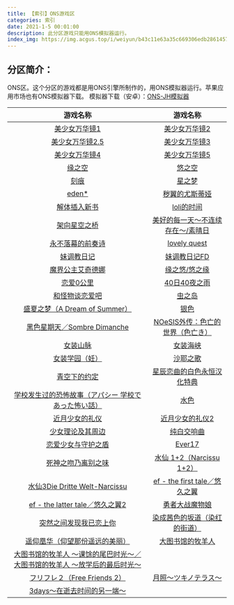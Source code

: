```yaml
---
title: 【索引】ONS游戏区
categories: 索引
date: 2021-1-5 00:01:00
description: 此分区游戏只能用ONS模拟器运行。
index_img: https://img.acgus.top/i/weiyun/b43c11e63a35c669306edb286145738bf7d490222b45cfc2f41cfff0447495728a73309690c15bc57ea1e055c38f4f51.webp
---
```

## **分区简介：**
ONS区。这个分区的游戏都是用ONS引擎所制作的，用ONS模拟器运行。苹果应用市场也有ONS模拟器下载。
模拟器下载（安卓）：[ONS-JH模拟器](https://wwi.lanzoui.com/imwAbsndlch)

|游戏名称|游戏名称|
| :----: | :----: | 
|[美少女万华镜1](https://post.qingju.org/ONS/whj1/)|[美少女万华镜2](https://post.qingju.org/ONS/whj2/)|
|[美少女万华镜2.5](https://post.qingju.org/ONS/whj2.5/)|[美少女万华镜3](https://post.qingju.org/ONS/whj3/)|
|[美少女万华镜4](https://post.qingju.org/ONS/whj4/)|[美少女万华镜5](https://post.qingju.org/ONS/whj5/)|
|[缘之空](https://post.qingju.org/ONS/008/)|[悠之空](https://post.qingju.org/ONS/014/)|
[刻痕](https://post.qingju.org/ONS/009/)|[星之梦](https://post.qingju.org/ONS/011/)|[CLANNAD](https://post.qingju.org/ONS/012/)|
|[eden*](https://post.qingju.org/ONS/013/)|[秽翼的尤斯蒂娅](https://post.qingju.org/ONS/015/)|
|[解体插入新书](https://post.qingju.org/ONS/018/)|[loli的时间](https://post.qingju.org/ONS/030/)|
|[架向星空之桥](https://post.qingju.org/ONS/032/)|[美好的每一天～不连续存在～/素晴日](https://post.qingju.org/ONS/065/)|
|[永不落幕的前奏诗](https://post.qingju.org/ONS/084/)|[lovely quest](https://post.qingju.org/ONS/085/)|
|[妹调教日记](https://post.qingju.org/ONS/126/)|[妹调教日记FD](https://post.qingju.org/ONS/127/)|
|[魔界公主艾奇德娜](https://post.qingju.org/ONS/137/)|[缘之悠/悠之缘](https://post.qingju.org/ONS/141/)|
|[恋爱0公里](https://post.qingju.org/ONS/144/)|[40日40夜之雨](https://post.qingju.org/ONS/149/)|
|[和怪物谈恋爱吧](https://post.qingju.org/ONS/164/)|[虫之岛](https://post.qingju.org/ONS/022/)|
|[盛夏之梦（A Dream of Summer）](https://post.qingju.org/ONS/031/)|[银色](https://post.qingju.org/ONS/087/)|
|[黑色星期天／Sombre Dimanche](https://post.qingju.org/ONS/170/)|[NOeSIS外传：色亡的世界（色亡き）](https://post.qingju.org/ONS/182/)|
|[女装山脉](https://post.qingju.org/ONS/198/)|[女装海峡](https://post.qingju.org/ONS/202/)|
|[女装学园（妊）](https://post.qingju.org/ONS/203/)|[沙耶之歌](https://post.qingju.org/ONS/222/)|
|[青空下的约定](https://post.qingju.org/ONS/238/)|[星辰恋曲的白色永恒汉化特典](https://post.qingju.org/ONS/240/)|
|[学校发生过的恐怖故事（アパシー 学校であった怖い話）](https://post.qingju.org/ONS/069/)|[水色](https://post.qingju.org/ONS/287/)|
|[近月少女的礼仪](https://post.qingju.org/ONS/308/)|[近月少女的礼仪2](https://post.qingju.org/ONS/309/)|
|[少女理论及其周边](https://post.qingju.org/ONS/352/)|[纯白交响曲](https://post.qingju.org/ONS/370/)|
|[恋爱少女与守护之盾](https://post.qingju.org/ONS/372/)|[Ever17](https://post.qingju.org/ONS/415/)|
|[死神之吻乃离别之味](https://post.qingju.org/ONS/437/)|[水仙 1+2（Narcissu 1+2）](https://post.qingju.org/ONS/472/)|
|[水仙3Die Dritte Welt-Narcissu](https://post.qingju.org/ONS/473/)|[ef - the first tale／悠久之翼](https://post.qingju.org/ONS/557/)|
|[ef - the latter tale／悠久之翼2](https://post.qingju.org/ONS/558/)|[勇者大战魔物娘](https://post.qingju.org/ONS/637/)|
|[突然之间发现我已恋上你](https://post.qingju.org/ONS/677/)|[染成茜色的坂道（染红的街道）](https://post.qingju.org/ONS/682/)|
|[遥仰凰华（仰望那份遥远的美丽）](https://post.qingju.org/ONS/688/)|[大图书馆的牧羊人](https://post.qingju.org/ONS/693/)|
|[大图书馆的牧羊人 ～课馀的尾巴时光～／大图书馆的牧羊人 ～放学后的最后时光～](https://post.qingju.org/ONS/694/)|
|[フリフレ２（Free Friends 2）](https://post.qingju.org/ONS/950/)|[月照〜ツキノテラス〜](https://post.qingju.org/ONS/1192/)|
|[3days～在逝去时间的另一端～](https://post.qingju.org/ONS/1415/)|
